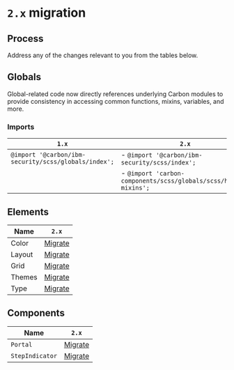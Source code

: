# `2.x` migration

## Process

Address any of the changes relevant to you from the tables below.

## Globals

Global-related code now directly references underlying Carbon modules to provide consistency in accessing common functions, mixins, variables, and more.

### Imports

| `1.x`                                                | `2.x`                                                            |
| ---------------------------------------------------- | ---------------------------------------------------------------- |
| `@import '@carbon/ibm-security/scss/globals/index';` | - `@import '@carbon/ibm-security/scss/index';`                   |
|                                                      | - `@import 'carbon-components/scss/globals/scss/helper-mixins';` |

## Elements

| Name   | `2.x`                |
| ------ | -------------------- |
| Color  | [Migrate](color.md)  |
| Layout | [Migrate](layout.md) |
| Grid   | [Migrate](grid.md)   |
| Themes | [Migrate](themes.md) |
| Type   | [Migrate](type.md)   |

## Components

| Name            | `2.x`                                                             |
| --------------- | ----------------------------------------------------------------- |
| `Portal`        | [Migrate](../../../src/components/Portal/migration/2.x.md)        |
| `StepIndicator` | [Migrate](../../../src/components/StepIndicator/migration/2.x.md) |
